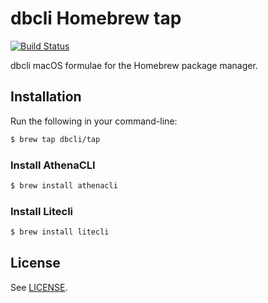 # dbcli Homebrew tap

[![Build Status](https://travis-ci.org/dbcli/homebrew-tap.svg?branch=master)](https://travis-ci.org/dbcli/homebrew-tap)

dbcli macOS formulae for the Homebrew package manager.

## Installation

Run the following in your command-line:

```sh
$ brew tap dbcli/tap
```

### Install AthenaCLI

```sh
$ brew install athenacli
```

### Install Litecli

```sh
$ brew install litecli
```

## License

See [LICENSE](LICENSE).
